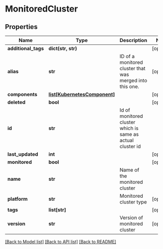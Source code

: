 # MonitoredCluster

## Properties
Name | Type | Description | Notes
------------ | ------------- | ------------- | -------------
**additional_tags** | **dict(str, str)** |  | [optional] 
**alias** | **str** | ID of a monitored cluster that was merged into this one. | [optional] 
**components** | [**list[KubernetesComponent]**](KubernetesComponent.md) |  | [optional] 
**deleted** | **bool** |  | [optional] 
**id** | **str** | Id of monitored cluster which is same as actual cluster id | 
**last_updated** | **int** |  | [optional] 
**monitored** | **bool** |  | [optional] 
**name** | **str** | Name of the monitored cluster | 
**platform** | **str** | Monitored cluster type | [optional] 
**tags** | **list[str]** |  | [optional] 
**version** | **str** | Version of monitored cluster | [optional] 

[[Back to Model list]](../README.md#documentation-for-models) [[Back to API list]](../README.md#documentation-for-api-endpoints) [[Back to README]](../README.md)


